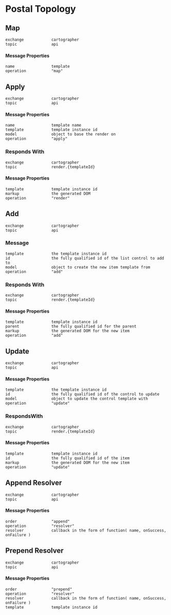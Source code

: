 # Postal Topology


## Map
    exchange            cartographer
    topic               api
#### Message Properties
    name                template
    operation           "map"

## Apply
    exchange            cartographer
    topic               api
#### Message Properties
	name                template name
    template            template instance id
    model               object to base the render on
    operation           "apply"
### Responds With
    exchange            cartographer
    topic               render.{templateId}
#### Message Properties
    template            template instance id
    markup              the generated DOM
    operation           "render"

## Add
    exchange            cartographer
    topic               api
### Message
    template            the template instance id
    id                  the fully qualified id of the list control to add to
    model               object to create the new item template from
    operation           "add"
### Responds With
    exchange            cartographer
    topic               render.{templateId}
#### Message Properties
    template            template instance id
    parent              the fully qualified id for the parent
    markup              the generated DOM for the new item
    operation           "add"

## Update
    exchange            cartographer
    topic               api
#### Message Properties
    template            the template instance id
    id                  the fully qualified id of the control to update
    model               object to update the control template with
    operation           "update"
### RespondsWith
    exchange            cartographer
    topic               render.{templateId}
#### Message Properties
    template            template instance id
    id                  the fully qualified id of the item
    markup              the generated DOM for the new item
    operation           "update"

## Append Resolver
    exchange            cartographer
    topic               api
#### Message Properties
    order               "append"
    operation           "resolver"
    resolver            callback in the form of function( name, onSuccess, onFailure )

## Prepend Resolver
    exchange            cartographer
    topic               api
#### Message Properties
    order               "prepend"
    operation           "resolver"
    resolver            callback in the form of function( name, onSuccess, onFailure )
    template            template instance id